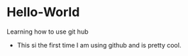 # Hello-World
Learning how to use git hub
- This si the first time I am using github and is pretty cool.
